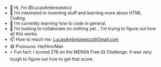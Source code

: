 - 👋 Hi, I’m @LucasAmbrezewicz
- 👀 I’m interested in inventing stuff and learning more about HTML Coding.
- 🌱 I’m currently learning how to code in general.
- 💞️ I’m looking to collaborate on nothing yet... I'm trying to figure out how all this works.
- 📫 How to reach me: LucasAmbrezewicz@Gmail.com
- 😄 Pronouns: He/Him/Man
- ⚡ Fun fact: I scored 276 on the MENSA Free IQ Challenge. It was very tough to figure out how to get that score.

<!---
LucasAmbrezewicz/LucasAmbrezewicz is a ✨ special ✨ repository because its `README.md` (this file) appears on your GitHub profile.
You can click the Preview link to take a look at your changes.
--->
